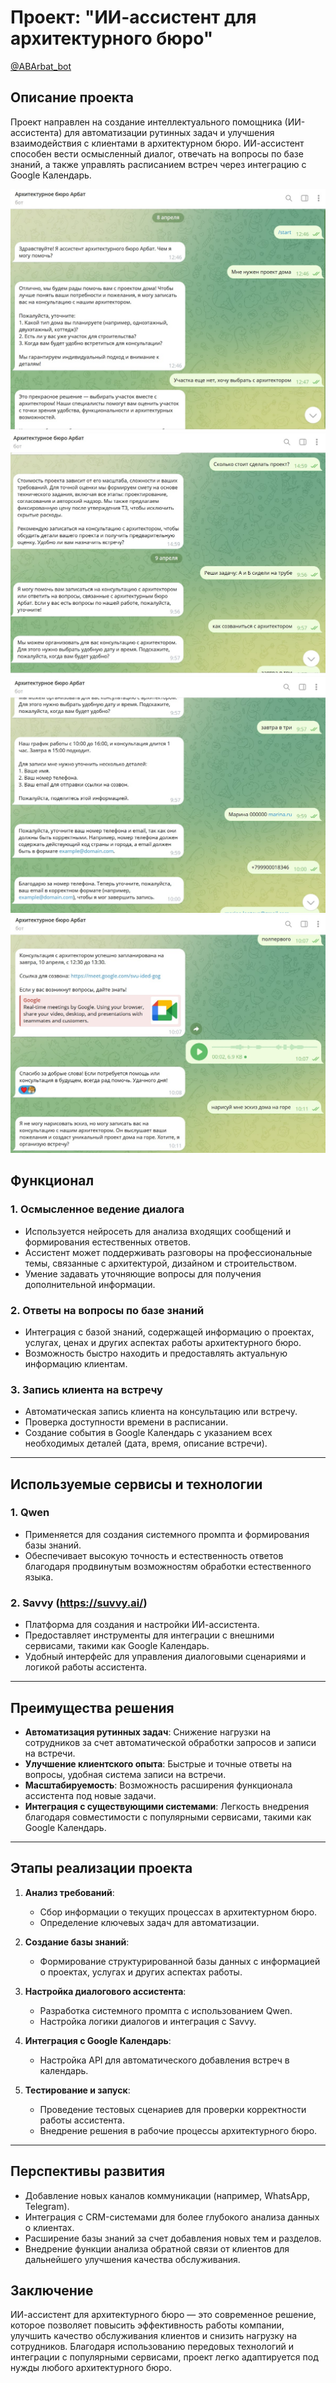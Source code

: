 # Проект: "ИИ-ассистент для архитектурного бюро"
[@ABArbat_bot](https://t.me/ABArbat_bot)

## Описание проекта

Проект направлен на создание интеллектуального помощника (ИИ-ассистента) для автоматизации рутинных задач и улучшения взаимодействия с клиентами в архитектурном бюро. ИИ-ассистент способен вести осмысленный диалог, отвечать на вопросы по базе знаний, а также управлять расписанием встреч через интеграцию с Google Календарь.

![Иллюстрация к проекту 1](https://github.com/marinafeo/AI-Assistant/blob/main/Screenshot_1.jpg)
![Иллюстрация к проекту 2](https://github.com/marinafeo/AI-Assistant/blob/main/Screenshot_2.jpg)
![Иллюстрация к проекту 3](https://github.com/marinafeo/AI-Assistant/blob/main/Screenshot_3.jpg)
![Иллюстрация к проекту 4](https://github.com/marinafeo/AI-Assistant/blob/main/Screenshot_4.jpg)

## Функционал

### 1. **Осмысленное ведение диалога**
   - Используется нейросеть для анализа входящих сообщений и формирования естественных ответов.
   - Ассистент может поддерживать разговоры на профессиональные темы, связанные с архитектурой, дизайном и строительством.
   - Умение задавать уточняющие вопросы для получения дополнительной информации.

### 2. **Ответы на вопросы по базе знаний**
   - Интеграция с базой знаний, содержащей информацию о проектах, услугах, ценах и других аспектах работы архитектурного бюро.
   - Возможность быстро находить и предоставлять актуальную информацию клиентам.

### 3. **Запись клиента на встречу**
   - Автоматическая запись клиента на консультацию или встречу.
   - Проверка доступности времени в расписании.
   - Создание события в Google Календарь с указанием всех необходимых деталей (дата, время, описание встречи).

---

## Используемые сервисы и технологии

### 1. **Qwen**
   - Применяется для создания системного промпта и формирования базы знаний.
   - Обеспечивает высокую точность и естественность ответов благодаря продвинутым возможностям обработки естественного языка.

### 2. **Savvy (https://suvvy.ai/)**
   - Платформа для создания и настройки ИИ-ассистента.
   - Предоставляет инструменты для интеграции с внешними сервисами, такими как Google Календарь.
   - Удобный интерфейс для управления диалоговыми сценариями и логикой работы ассистента.

---

## Преимущества решения

- **Автоматизация рутинных задач**: Снижение нагрузки на сотрудников за счет автоматической обработки запросов и записи на встречи.
- **Улучшение клиентского опыта**: Быстрые и точные ответы на вопросы, удобная система записи на встречи.
- **Масштабируемость**: Возможность расширения функционала ассистента под новые задачи.
- **Интеграция с существующими системами**: Легкость внедрения благодаря совместимости с популярными сервисами, такими как Google Календарь.

---

## Этапы реализации проекта

1. **Анализ требований**:
   - Сбор информации о текущих процессах в архитектурном бюро.
   - Определение ключевых задач для автоматизации.

2. **Создание базы знаний**:
   - Формирование структурированной базы данных с информацией о проектах, услугах и других аспектах работы.

3. **Настройка диалогового ассистента**:
   - Разработка системного промпта с использованием Qwen.
   - Настройка логики диалогов и интеграция с Savvy.

4. **Интеграция с Google Календарь**:
   - Настройка API для автоматического добавления встреч в календарь.

5. **Тестирование и запуск**:
   - Проведение тестовых сценариев для проверки корректности работы ассистента.
   - Внедрение решения в рабочие процессы архитектурного бюро.

---

## Перспективы развития

- Добавление новых каналов коммуникации (например, WhatsApp, Telegram).
- Интеграция с CRM-системами для более глубокого анализа данных о клиентах.
- Расширение базы знаний за счет добавления новых тем и разделов.
- Внедрение функции анализа обратной связи от клиентов для дальнейшего улучшения качества обслуживания.

## Заключение

ИИ-ассистент для архитектурного бюро — это современное решение, которое позволяет повысить эффективность работы компании, улучшить качество обслуживания клиентов и снизить нагрузку на сотрудников. Благодаря использованию передовых технологий и интеграции с популярными сервисами, проект легко адаптируется под нужды любого архитектурного бюро.
```

